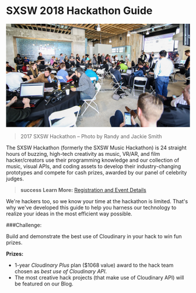 # SXSW 2018 Hackathon Guide

![](/assets/2017-SXSW-Hackathon-photo-by-Randy-and-Jackie-Smith.jpg)
> 2017 SXSW Hackathon – Photo by Randy and Jackie Smith

The SXSW Hackathon (formerly the SXSW Music Hackathon) is 24 straight hours of buzzing, high-tech creativity as music, VR/AR, and film hacker/creators use their programming knowledge and our collection of music, visual APIs, and coding assets to develop their industry-changing prototypes and compete for cash prizes, awarded by our panel of celebrity judges.

> **success** **Learn More:** [Registration and Event Details](https://www.sxsw.com/conference/sxsw-hackathon/ "Registration and Event Details")

We're hackers too, so we know your time at the hackathon is limited. That's why we've developed this guide to help you harness our technology to realize your ideas in the most efficient way possible.

###Challenge:

Build and demonstrate the best use of Cloudinary in your hack to win fun prizes.

**Prizes:**

* 1-year _Cloudinary Plus_ plan \($1068 value\) award to the hack team chosen as _best use of Cloudinary API_.
* The most creative hack projects (that make use of Cloudinary API) will be featured on our Blog.

